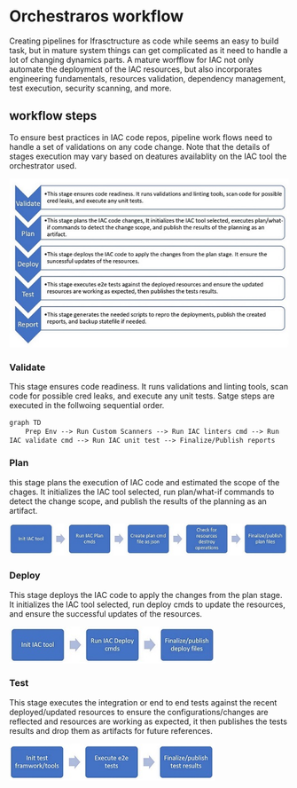# Orchestraros workflow
Creating pipelines for Ifrasctructure as code while seems an easy to build task, but in mature system things can get complicated as it need to handle a lot of changing dynamics parts. A mature worfflow for IAC not only automate the deployment of the IAC resources, but also incorporates engineering fundamentals, resources validation, dependency management, test execution, security scanning, and more.

## workflow steps
To ensure best practices in IAC code repos, pipeline work flows need to handle a set of validations on any code change. Note that the details of stages execution may vary based on deatures availablity on the IAC tool the orchestrator used.

![workflow](.\images\workflow.JPG)


### Validate
This stage ensures code readiness. It runs validations and linting tools, scan code for possible cred leaks, and execute any unit tests. Satge steps are executed in the follwoing sequential order.

```mermaid
graph TD
    Prep Env --> Run Custom Scanners --> Run IAC linters cmd --> Run IAC validate cmd --> Run IAC unit test --> Finalize/Publish reports
```

### Plan
this stage plans the execution of IAC code and estimated the scope of the chages. It initializes the IAC tool selected, run plan/what-if commands to detect the change scope, and publish the results of the planning as an artifact.

![Plan](.\images\workflow-plan.JPG)

### Deploy
This stage deploys the IAC code to apply the changes from the plan stage. It initializes the IAC tool selected, run deploy cmds to update the resources, and ensure the successful updates of the resources.  

![Deploy](.\images\workflow-deploy.JPG)

### Test
This stage executes the integration or end to end tests against the recent deployed/updated resources to ensure the configurations/changes are reflected and resources are working as expected, it then publishes the tests results and drop them as artifacts for future references.

![Test](.\images\workflow-test.JPG)
